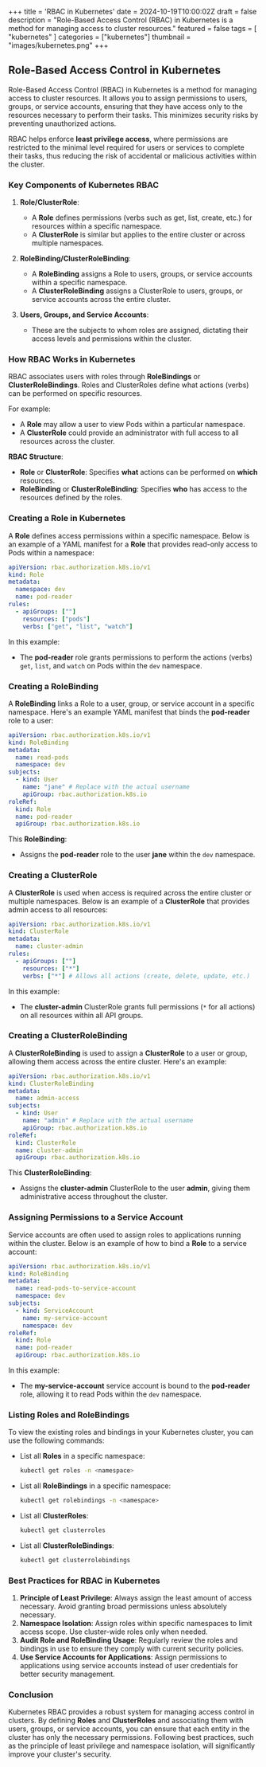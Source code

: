 +++
title = 'RBAC in Kubernetes'
date = 2024-10-19T10:00:02Z
draft = false
description = "Role-Based Access Control (RBAC) in Kubernetes is a method for managing access to cluster resources."
featured = false
tags = [
    "kubernetes"
]
categories = ["kubernetes"]
thumbnail = "images/kubernetes.png"
+++
## Role-Based Access Control in Kubernetes
Role-Based Access Control (RBAC) in Kubernetes is a method for managing access to cluster resources. It allows you to assign permissions to users, groups, or service accounts, ensuring that they have access only to the resources necessary to perform their tasks. This minimizes security risks by preventing unauthorized actions.
<!-- more -->


RBAC helps enforce **least privilege access**, where permissions are restricted to the minimal level required for users or services to complete their tasks, thus reducing the risk of accidental or malicious activities within the cluster.

### Key Components of Kubernetes RBAC

1. **Role/ClusterRole**:
    - A **Role** defines permissions (verbs such as get, list, create, etc.) for resources within a specific namespace.
    - A **ClusterRole** is similar but applies to the entire cluster or across multiple namespaces.
   
2. **RoleBinding/ClusterRoleBinding**:
    - A **RoleBinding** assigns a Role to users, groups, or service accounts within a specific namespace.
    - A **ClusterRoleBinding** assigns a ClusterRole to users, groups, or service accounts across the entire cluster.
   
3. **Users, Groups, and Service Accounts**:
    - These are the subjects to whom roles are assigned, dictating their access levels and permissions within the cluster.

### How RBAC Works in Kubernetes

RBAC associates users with roles through **RoleBindings** or **ClusterRoleBindings**. Roles and ClusterRoles define what actions (verbs) can be performed on specific resources.

For example:
- A **Role** may allow a user to view Pods within a particular namespace.
- A **ClusterRole** could provide an administrator with full access to all resources across the cluster.

**RBAC Structure**:
- **Role** or **ClusterRole**: Specifies **what** actions can be performed on **which** resources.
- **RoleBinding** or **ClusterRoleBinding**: Specifies **who** has access to the resources defined by the roles.

### Creating a Role in Kubernetes

A **Role** defines access permissions within a specific namespace. Below is an example of a YAML manifest for a **Role** that provides read-only access to Pods within a namespace:

```yaml
apiVersion: rbac.authorization.k8s.io/v1
kind: Role
metadata:
  namespace: dev
  name: pod-reader
rules:
  - apiGroups: [""]
    resources: ["pods"]
    verbs: ["get", "list", "watch"]
```

In this example:
- The **pod-reader** role grants permissions to perform the actions (verbs) `get`, `list`, and `watch` on Pods within the `dev` namespace.

### Creating a RoleBinding

A **RoleBinding** links a Role to a user, group, or service account in a specific namespace. Here's an example YAML manifest that binds the **pod-reader** role to a user:

```yaml
apiVersion: rbac.authorization.k8s.io/v1
kind: RoleBinding
metadata:
  name: read-pods
  namespace: dev
subjects:
  - kind: User
    name: "jane" # Replace with the actual username
    apiGroup: rbac.authorization.k8s.io
roleRef:
  kind: Role
  name: pod-reader
  apiGroup: rbac.authorization.k8s.io
```

This **RoleBinding**:
- Assigns the **pod-reader** role to the user **jane** within the `dev` namespace.

### Creating a ClusterRole

A **ClusterRole** is used when access is required across the entire cluster or multiple namespaces. Below is an example of a **ClusterRole** that provides admin access to all resources:

```yaml
apiVersion: rbac.authorization.k8s.io/v1
kind: ClusterRole
metadata:
  name: cluster-admin
rules:
  - apiGroups: [""]
    resources: ["*"]
    verbs: ["*"] # Allows all actions (create, delete, update, etc.)
```

In this example:
- The **cluster-admin** ClusterRole grants full permissions (`*` for all actions) on all resources within all API groups.

### Creating a ClusterRoleBinding

A **ClusterRoleBinding** is used to assign a **ClusterRole** to a user or group, allowing them access across the entire cluster. Here's an example:

```yaml
apiVersion: rbac.authorization.k8s.io/v1
kind: ClusterRoleBinding
metadata:
  name: admin-access
subjects:
  - kind: User
    name: "admin" # Replace with the actual username
    apiGroup: rbac.authorization.k8s.io
roleRef:
  kind: ClusterRole
  name: cluster-admin
  apiGroup: rbac.authorization.k8s.io
```

This **ClusterRoleBinding**:
- Assigns the **cluster-admin** ClusterRole to the user **admin**, giving them administrative access throughout the cluster.

### Assigning Permissions to a Service Account

Service accounts are often used to assign roles to applications running within the cluster. Below is an example of how to bind a **Role** to a service account:

```yaml
apiVersion: rbac.authorization.k8s.io/v1
kind: RoleBinding
metadata:
  name: read-pods-to-service-account
  namespace: dev
subjects:
  - kind: ServiceAccount
    name: my-service-account
    namespace: dev
roleRef:
  kind: Role
  name: pod-reader
  apiGroup: rbac.authorization.k8s.io
```

In this example:
- The **my-service-account** service account is bound to the **pod-reader** role, allowing it to read Pods within the `dev` namespace.

### Listing Roles and RoleBindings

To view the existing roles and bindings in your Kubernetes cluster, you can use the following commands:

- List all **Roles** in a specific namespace:
  ```bash
  kubectl get roles -n <namespace>
  ```

- List all **RoleBindings** in a specific namespace:
  ```bash
  kubectl get rolebindings -n <namespace>
  ```

- List all **ClusterRoles**:
  ```bash
  kubectl get clusterroles
  ```

- List all **ClusterRoleBindings**:
  ```bash
  kubectl get clusterrolebindings
  ```

### Best Practices for RBAC in Kubernetes

1. **Principle of Least Privilege**: Always assign the least amount of access necessary. Avoid granting broad permissions unless absolutely necessary.
2. **Namespace Isolation**: Assign roles within specific namespaces to limit access scope. Use cluster-wide roles only when needed.
3. **Audit Role and RoleBinding Usage**: Regularly review the roles and bindings in use to ensure they comply with current security policies.
4. **Use Service Accounts for Applications**: Assign permissions to applications using service accounts instead of user credentials for better security management.

### Conclusion

Kubernetes RBAC provides a robust system for managing access control in clusters. By defining **Roles** and **ClusterRoles** and associating them with users, groups, or service accounts, you can ensure that each entity in the cluster has only the necessary permissions. Following best practices, such as the principle of least privilege and namespace isolation, will significantly improve your cluster's security.